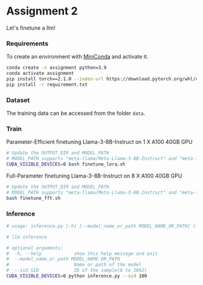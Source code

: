 Assignment 2
====================

Let's finetune a llm!

### Requirements

To create an environment with [MiniConda](https://docs.conda.io/en/latest/miniconda.html) and activate it.

```bash
conda create -n assignment python=3.9
conda activate assignment
pip install torch==2.1.0 --index-url https://download.pytorch.org/whl/cu118
pip install -r requirement.txt
```

### Dataset

The training data can be accessed from the folder `data`.

### Train

Parameter-Efficient finetuning Llama-3-8B-Instruct on 1 X A100 40GB GPU

```bash
# Update the OUTPUT_DIR and MODEL_PATH
# MODEL_PATH supports "meta-llama/Meta-Llama-3-8B-Instruct" and "meta-llama/Llama-2-7b-chat-hf"
CUDA_VISIBLE_DEVICES=0 bash finetune_lora.sh
```

Full-Parameter finetuning Llama-3-8B-Instruct on 8 X A100 40GB GPU

```bash
# Update the OUTPUT_DIR and MODEL_PATH
# MODEL_PATH supports "meta-llama/Meta-Llama-3-8B-Instruct" and "meta-llama/Llama-2-7b-chat-hf"
bash finetune_fft.sh
```


### Inference

```bash
# usage: inference.py [-h] [--model_name_or_path MODEL_NAME_OR_PATH] [--sid SID]

# llm inference

# optional arguments:
#  -h, --help            show this help message and exit
#  --model_name_or_path MODEL_NAME_OR_PATH
#                        Name or path of the model
#  --sid SID             ID of the sample(0 to 1662)
CUDA_VISIBLE_DEVICES=0 python inference.py --sid 100
```
